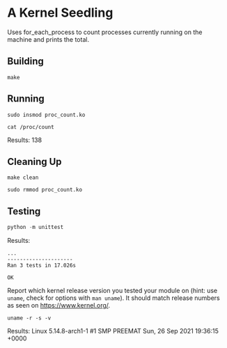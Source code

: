 # A Kernel Seedling
Uses for_each_process to count processes currently running on the machine and prints the total.

## Building
```shell
make
```

## Running
```shell
sudo insmod proc_count.ko

cat /proc/count
```
Results:
138

## Cleaning Up
```shell
make clean

sudo rmmod proc_count.ko
```

## Testing
```python
python -m unittest
```
Results:
```
...
---------------------
Ran 3 tests in 17.026s

OK
```

Report which kernel release version you tested your module on
(hint: use `uname`, check for options with `man uname`).
It should match release numbers as seen on https://www.kernel.org/.

```shell
uname -r -s -v
```
Results:
Linux 5.14.8-arch1-1 #1 SMP PREEMAT Sun, 26 Sep 2021 19:36:15 +0000
